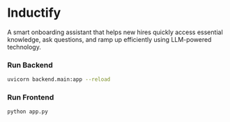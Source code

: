 # Inductify
A smart onboarding assistant that helps new hires quickly access essential knowledge, ask questions, and ramp up efficiently using LLM-powered technology.

### Run Backend 
```bash
uvicorn backend.main:app --reload
```
### Run Frontend
```bash
python app.py
```
